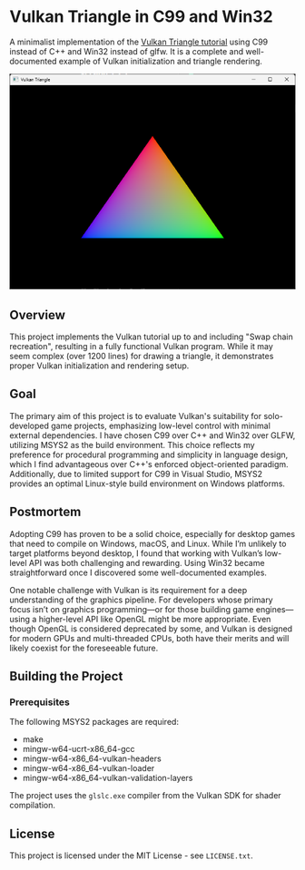 # Vulkan Triangle in C99 and Win32

A minimalist implementation of the [Vulkan Triangle tutorial](https://docs.vulkan.org/tutorial/latest/03_Drawing_a_triangle/00_Setup/00_Base_code.html) using C99 instead of C++ and Win32 instead of glfw. It is a complete and well-documented example of Vulkan initialization and triangle rendering.

![Triangle Screenshot](screenshot.png)

## Overview

This project implements the Vulkan tutorial up to and including "Swap chain recreation", resulting in a fully functional Vulkan program. While it may seem complex (over 1200 lines) for drawing a triangle, it demonstrates proper Vulkan initialization and rendering setup.

## Goal

The primary aim of this project is to evaluate Vulkan's suitability for solo-developed game projects, emphasizing low-level control with minimal external dependencies. I have chosen C99 over C++ and Win32 over GLFW, utilizing MSYS2 as the build environment. This choice reflects my preference for procedural programming and simplicity in language design, which I find advantageous over C++'s enforced object-oriented paradigm. Additionally, due to limited support for C99 in Visual Studio, MSYS2 provides an optimal Linux-style build environment on Windows platforms.

## Postmortem

Adopting C99 has proven to be a solid choice, especially for desktop games that need to compile on Windows, macOS, and Linux. While I’m unlikely to target platforms beyond desktop, I found that working with Vulkan’s low-level API was both challenging and rewarding. Using Win32 became straightforward once I discovered some well-documented examples.

One notable challenge with Vulkan is its requirement for a deep understanding of the graphics pipeline. For developers whose primary focus isn’t on graphics programming—or for those building game engines—using a higher-level API like OpenGL might be more appropriate. Even though OpenGL is considered deprecated by some, and Vulkan is designed for modern GPUs and multi-threaded CPUs, both have their merits and will likely coexist for the foreseeable future.

## Building the Project

### Prerequisites

The following MSYS2 packages are required:
- make
- mingw-w64-ucrt-x86_64-gcc
- mingw-w64-x86_64-vulkan-headers
- mingw-w64-x86_64-vulkan-loader
- mingw-w64-x86_64-vulkan-validation-layers

The project uses the `glslc.exe` compiler from the Vulkan SDK for shader compilation.

## License

This project is licensed under the MIT License - see `LICENSE.txt`.
